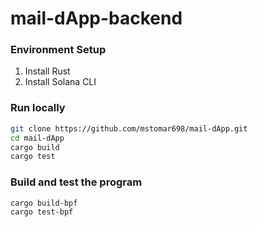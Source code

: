 # mail-dApp-backend

### Environment Setup

1. Install Rust
2. Install Solana CLI

### Run locally

```bash
git clone https://github.com/mstomar698/mail-dApp.git
cd mail-dApp
cargo build
cargo test
```

### Build and test the program

```bash
cargo build-bpf
cargo test-bpf
```
